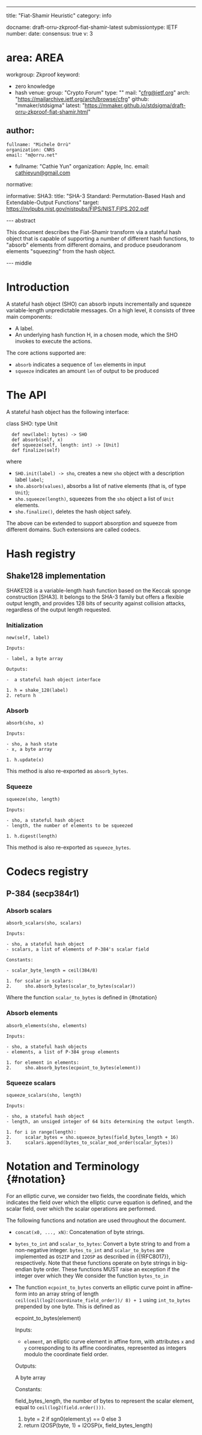 ---
title: "Fiat-Shamir Heuristic"
category: info

docname: draft-orru-zkproof-fiat-shamir-latest
submissiontype: IETF
number:
date:
consensus: true
v: 3
# area: AREA
workgroup: Zkproof
keyword:
 - zero knowledge
 - hash
venue:
  group: "Crypto Forum"
  type: ""
  mail: "cfrg@ietf.org"
  arch: "https://mailarchive.ietf.org/arch/browse/cfrg"
  github: "mmaker/stdsigma"
  latest: "https://mmaker.github.io/stdsigma/draft-orru-zkproof-fiat-shamir.html"

author:
-
    fullname: "Michele Orrù"
    organization: CNRS
    email: "m@orru.net"
-
    fullname: "Cathie Yun"
    organization: Apple, Inc.
    email: cathieyun@gmail.com

normative:

informative:
  SHA3:
    title: "SHA-3 Standard: Permutation-Based Hash and Extendable-Output Functions"
    target: https://nvlpubs.nist.gov/nistpubs/FIPS/NIST.FIPS.202.pdf

--- abstract

This document describes the Fiat-Shamir transform via a stateful hash object that is capable of supporting a number of different hash functions, to "absorb" elements from different domains, and produce pseudoranom elements "squeezing" from the hash object.

--- middle

# Introduction

A stateful hash object (SHO) can absorb inputs incrementally and squeeze variable-length unpredictable messages.
On a high level, it consists of three main components:

- A label.
- An underlying hash function H, in a chosen mode, which the SHO invokes to execute the actions.

The core actions supported are:

- `absorb` indicates a sequence of `len` elements in input
- `squeeze` indicates an amount `len` of output to be produced

# The API

A stateful hash object has the following interface:

  class SHO:
      type Unit

      def new(label: bytes) -> SHO
      def absorb(self, x)
      def squeeze(self, length: int) -> [Unit]
      def finalize(self)

where

- `SHO.init(label) -> sho`, creates a new `sho` object with a description label `label`;
- `sho.absorb(values)`, absorbs a list of native elements (that is, of type `Unit`);
- `sho.squeeze(length)`, squeezes from the `sho` object a list of `Unit` elements.
- `sho.finalize()`, deletes the hash object safely.

The above can be extended to support absorption and squeeze from different domains. Such extensions are called codecs.

# Hash registry

## Shake128 implementation

SHAKE128 is a variable-length hash function based on the Keccak sponge construction [SHA3]. It belongs to the SHA-3 family but offers a flexible output length, and provides 128 bits of security against collision attacks, regardless of the output length requested.

### Initialization

    new(self, label)

    Inputs:

    - label, a byte array

    Outputs:

    -  a stateful hash object interface

    1. h = shake_128(label)
    2. return h

### Absorb

    absorb(sho, x)

    Inputs:

    - sho, a hash state
    - x, a byte array

    1. h.update(x)

This method is also re-exported as `absorb_bytes`.

### Squeeze

    squeeze(sho, length)

    Inputs:

    - sho, a stateful hash object
    - length, the number of elements to be squeezed

    1. h.digest(length)

This method is also re-exported as `squeeze_bytes`.

# Codecs registry

## P-384 (secp384r1)

### Absorb scalars

    absorb_scalars(sho, scalars)

    Inputs:

    - sho, a stateful hash object
    - scalars, a list of elements of P-384's scalar field

    Constants:

    - scalar_byte_length = ceil(384/8)

    1. for scalar in scalars:
    2.     sho.absorb_bytes(scalar_to_bytes(scalar))

Where the function `scalar_to_bytes` is defined in {#notation}

### Absorb elements

    absorb_elements(sho, elements)

    Inputs:

    - sho, a stateful hash objects
    - elements, a list of P-384 group elements

    1. for element in elements:
    2.     sho.absorb_bytes(ecpoint_to_bytes(element))

### Squeeze scalars

    squeeze_scalars(sho, length)

    Inputs:

    - sho, a stateful hash object
    - length, an unsiged integer of 64 bits determining the output length.

    1. for i in range(length):
    2.     scalar_bytes = sho.squeeze_bytes(field_bytes_length + 16)
    3.     scalars.append(bytes_to_scalar_mod_order(scalar_bytes))

# Notation and Terminology {#notation}

For an elliptic curve, we consider two fields, the coordinate fields, which indicates the field over which the elliptic curve equation is defined, and the scalar field, over which the scalar operations are performed.

The following functions and notation are used throughout the document.

- `concat(x0, ..., xN)`: Concatenation of byte strings.
- `bytes_to_int` and `scalar_to_bytes`: Convert a byte string to and from a non-negative integer.
  `bytes_to_int` and `scalar_to_bytes` are implemented as `OS2IP` and `I2OSP` as described in
  {{!RFC8017}}, respectively. Note that these functions operate on byte strings
  in big-endian byte order. These functions MUST raise an exception if the integer over which they
  We consider the function `bytes_to_in`
- The function `ecpoint_to_bytes` converts an elliptic curve point in affine-form into an array string of length `ceil(ceil(log2(coordinate_field_order))/ 8) + 1` using `int_to_bytes` prepended by one byte. This is defined as

    ecpoint_to_bytes(element)

    Inputs:

    - `element`, an elliptic curve element in affine form, with attributes `x` and `y` corresponding to its affine coordinates, represented as integers modulo the coordinate field order.

    Outputs:

    A byte array

    Constants:

    field_bytes_length, the number of bytes to represent the scalar element, equal to `ceil(log2(field.order()))`.

    1. byte = 2 if sgn0(element.y) == 0 else 3
    2. return I2OSP(byte, 1) + I2OSP(x, field_bytes_length)
